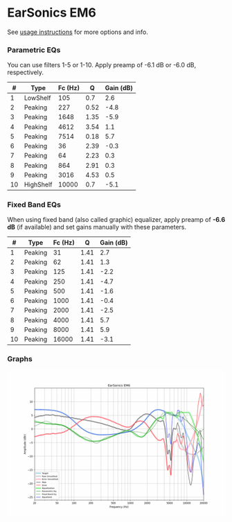 # EarSonics EM6
See [usage instructions](https://github.com/jaakkopasanen/AutoEq#usage) for more options and info.

### Parametric EQs
You can use filters 1-5 or 1-10. Apply preamp of -6.1 dB or -6.0 dB, respectively.

|   # | Type      |   Fc (Hz) |    Q |   Gain (dB) |
|-----|-----------|-----------|------|-------------|
|   1 | LowShelf  |       105 | 0.7  |         2.6 |
|   2 | Peaking   |       227 | 0.52 |        -4.8 |
|   3 | Peaking   |      1648 | 1.35 |        -5.9 |
|   4 | Peaking   |      4612 | 3.54 |         1.1 |
|   5 | Peaking   |      7514 | 0.18 |         5.7 |
|   6 | Peaking   |        36 | 2.39 |        -0.3 |
|   7 | Peaking   |        64 | 2.23 |         0.3 |
|   8 | Peaking   |       864 | 2.91 |         0.3 |
|   9 | Peaking   |      3016 | 4.53 |         0.5 |
|  10 | HighShelf |     10000 | 0.7  |        -5.1 |

### Fixed Band EQs
When using fixed band (also called graphic) equalizer, apply preamp of **-6.6 dB** (if available) and set gains manually with these parameters.

|   # | Type    |   Fc (Hz) |    Q |   Gain (dB) |
|-----|---------|-----------|------|-------------|
|   1 | Peaking |        31 | 1.41 |         2.7 |
|   2 | Peaking |        62 | 1.41 |         1.3 |
|   3 | Peaking |       125 | 1.41 |        -2.2 |
|   4 | Peaking |       250 | 1.41 |        -4.7 |
|   5 | Peaking |       500 | 1.41 |        -1.6 |
|   6 | Peaking |      1000 | 1.41 |        -0.4 |
|   7 | Peaking |      2000 | 1.41 |        -2.5 |
|   8 | Peaking |      4000 | 1.41 |         5.7 |
|   9 | Peaking |      8000 | 1.41 |         5.9 |
|  10 | Peaking |     16000 | 1.41 |        -3.1 |

### Graphs
![](./EarSonics%20EM6.png)
